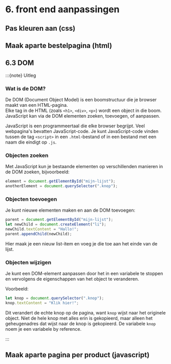 # 6. front end aanpassingen

## Pas kleuren aan (css)

## Maak aparte bestelpagina (html)

## 6.3 DOM

:::{note} Uitleg

### Wat is de DOM?

De DOM (Document Object Model) is een boomstructuur die je browser maakt van een HTML-pagina.  
Elke tag in de HTML (zoals `<h1>`, `<div>`, `<p>`) wordt een object in die boom. 
JavaScript kan via de DOM elementen zoeken, toevoegen, of aanpassen.

JavaScript is een programmeertaal die elke browser begrijpt. Veel webpagina's bevatten JavaScript-code. Je kunt JavaScript-code vinden tussen de tag `<script>` in een `.html`-bestand of in een bestand met een naam die eindigt op `.js`.

### Objecten zoeken

Met JavaScript kun je bestaande elementen op verschillenden manieren in de DOM zoeken, bijvoorbeeld:

```javascript
element = document.getElementById("mijn-lijst");
anotherElement = document.querySelector(".knop");
```

### Objecten toevoegen

Je kunt nieuwe elementen maken en aan de DOM toevoegen:

```javascript
parent = document.getElementById("mijn-lijst");
let newChild = document.createElement("li");
newChild.textContent = "Hallo!";
parent.appendChild(newChild);
```

Hier maak je een nieuw list-item en voeg je die toe aan het einde van de lijst.

### Objecten wijzigen

Je kunt een DOM-element aanpassen door het in een variabele te stoppen en vervolgens de eigenschappen van het object te veranderen.

Voorbeeld:

```javascript
let knop = document.querySelector(".knop");
knop.textContent = "Klik hier!";
```

Dit verandert de echte knop op de pagina, want `knop` wijst naar het originele object. Niet de hele knop met alles erin is gekopieerd, maar alleen het geheugenadres dat wijst naar de knop is gekopieerd. De variabele `knop` noem je een variabele by reference.

:::

## Maak aparte pagina per product (javascript)
